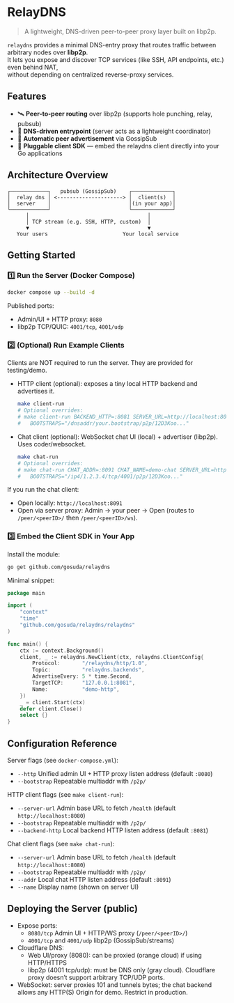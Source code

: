 # RelayDNS
> A lightweight, DNS-driven peer-to-peer proxy layer built on libp2p.

`relaydns` provides a minimal DNS-entry proxy that routes traffic between arbitrary nodes over **libp2p**.  
It lets you expose and discover TCP services (like SSH, API endpoints, etc.) even behind NAT,  
without depending on centralized reverse-proxy services.

## Features

- 🛰 **Peer-to-peer routing** over libp2p (supports hole punching, relay, pubsub)
- 🧩 **DNS-driven entrypoint** (server acts as a lightweight coordinator)
- 🔄 **Automatic peer advertisement** via GossipSub
- 🔌 **Pluggable client SDK** — embed the relaydns client directly into your Go applications

## Architecture Overview

```
┌────────────┐   pubsub (GossipSub)    ┌─────────────┐
│  relay dns │ <---------------------> │  client(s)  │
│  server    │                         │(in your app)│
└────────────┘                         └─────────────┘
      │                                      │
      │ TCP stream (e.g. SSH, HTTP, custom)  │
      ▼                                      ▼
   Your users                        Your local service
```

## Getting Started

### 1️⃣ Run the Server (Docker Compose)

```bash
docker compose up --build -d
```

Published ports:
- Admin/UI + HTTP proxy: `8080`
- libp2p TCP/QUIC: `4001/tcp`, `4001/udp`

### 2️⃣ (Optional) Run Example Clients

Clients are NOT required to run the server. They are provided for testing/demo.

- HTTP client (optional): exposes a tiny local HTTP backend and advertises it.
  ```bash
  make client-run
  # Optional overrides:
  # make client-run BACKEND_HTTP=:8081 SERVER_URL=http://localhost:8080 \
  #   BOOTSTRAPS="/dnsaddr/your.bootstrap/p2p/12D3Koo..."
  ```

- Chat client (optional): WebSocket chat UI (local) + advertiser (libp2p). Uses coder/websocket.
  ```bash
  make chat-run
  # Optional overrides:
  # make chat-run CHAT_ADDR=:8091 CHAT_NAME=demo-chat SERVER_URL=http://localhost:8080 \
  #   BOOTSTRAPS="/ip4/1.2.3.4/tcp/4001/p2p/12D3Koo..."
  ```

If you run the chat client:
- Open locally: `http://localhost:8091`
- Open via server proxy: Admin → your peer → Open (routes to `/peer/<peerID>/` then `/peer/<peerID>/ws`).

### 3️⃣ Embed the Client SDK in Your App

Install the module:
```bash
go get github.com/gosuda/relaydns
```

Minimal snippet:
```go
package main

import (
    "context"
    "time"
    "github.com/gosuda/relaydns/relaydns"
)

func main() {
    ctx := context.Background()
    client, _ := relaydns.NewClient(ctx, relaydns.ClientConfig{
        Protocol:       "/relaydns/http/1.0",
        Topic:          "relaydns.backends",
        AdvertiseEvery: 5 * time.Second,
        TargetTCP:      "127.0.0.1:8081",
        Name:           "demo-http",
    })
    _ = client.Start(ctx)
    defer client.Close()
    select {}
}
```

## Configuration Reference

Server flags (see `docker-compose.yml`):
- `--http` Unified admin UI + HTTP proxy listen address (default `:8080`)
- `--bootstrap` Repeatable multiaddr with `/p2p/`

HTTP client flags (see `make client-run`):
- `--server-url` Admin base URL to fetch `/health` (default `http://localhost:8080`)
- `--bootstrap` Repeatable multiaddr with `/p2p/`
- `--backend-http` Local backend HTTP listen address (default `:8081`)

Chat client flags (see `make chat-run`):
- `--server-url` Admin base URL to fetch `/health` (default `http://localhost:8080`)
- `--bootstrap` Repeatable multiaddr with `/p2p/`
- `--addr` Local chat HTTP listen address (default `:8091`)
- `--name` Display name (shown on server UI)

## Deploying the Server (public)

- Expose ports:
  - `8080/tcp` Admin UI + HTTP/WS proxy (`/peer/<peerID>/`)
  - `4001/tcp` and `4001/udp` libp2p (GossipSub/streams)
- Cloudflare DNS:
  - Web UI/proxy (8080): can be proxied (orange cloud) if using HTTP/HTTPS
  - libp2p (4001 tcp/udp): must be DNS only (gray cloud). Cloudflare proxy doesn’t support arbitrary TCP/UDP ports.
- WebSocket: server proxies 101 and tunnels bytes; the chat backend allows any HTTP(S) Origin for demo. Restrict in production.
